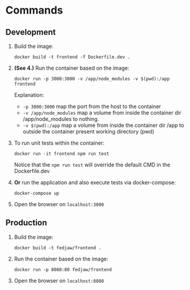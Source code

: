 # Commands

## Development

1. Build the image:

   ```CLI
   docker build -t frontend -f Dockerfile.dev .
   ```

2. **(See 4.)** Run the container based on the image:

   ```CLI
   docker run -p 3000:3000 -v /app/node_modules -v $(pwd):/app frontend
   ```

   Explanation:

   - `-p 3000:3000` map the port from the host to the container
   - `-v /app/node_modules` map a volume from inside the container dir /app/node_modules to nothing.
   - `-v $(pwd):/app` map a volume from inside the container dir /app to outside the container present working directory (pwd)

3. To run unit tests within the container:

   ```CLI
   docker run -it frontend npm run test
   ```

   Notice that the `npm run test` will override the default CMD in the Dockerfile.dev

4. **Or** run the application and also execute tests via docker-compose:

   ```CLI
   docker-compose up
   ```

5. Open the browser on `localhost:3000`

## Production

1. Build the image:

   ```CLI
   docker build -t fedjaw/frontend .
   ```

2. Run the container based on the image:

   ```CLI
   docker run -p 8080:80 fedjaw/frontend
   ```

3. Open the browser on `localhost:8080`
